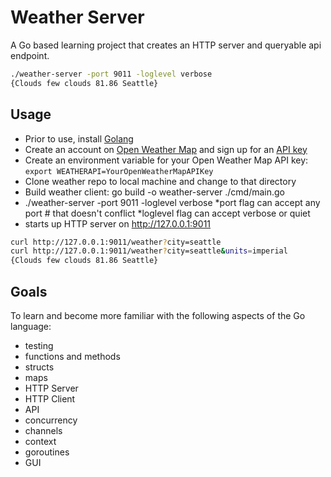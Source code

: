 # Weather Server

A Go based learning project that creates an HTTP server and queryable api endpoint.

```bash
./weather-server -port 9011 -loglevel verbose
{Clouds few clouds 81.86 Seattle}
```

## Usage
* Prior to use, install [Golang](https://golang.org/doc/install)
* Create an account on [Open Weather Map](https://home.openweathermap.org/users/sign_up) and sign up for an [API key](https://home.openweathermap.org/api_keys)
* Create an environment variable for your Open Weather Map API key: `export WEATHERAPI=YourOpenWeatherMapAPIKey`
* Clone weather repo to local machine and change to that directory
* Build weather client: go build -o weather-server ./cmd/main.go
* ./weather-server -port 9011 -loglevel verbose
  *port flag can accept any port # that doesn't conflict
  *loglevel flag can accept verbose or quiet
* starts up HTTP server on http://127.0.0.1:9011

```bash
curl http://127.0.0.1:9011/weather?city=seattle
curl http://127.0.0.1:9011/weather?city=seattle&units=imperial
{Clouds few clouds 81.86 Seattle}
```


## Goals
To learn and become more familiar with the following aspects of the Go language:
* testing
* functions and methods
* structs
* maps
* HTTP Server
* HTTP Client
* API
* concurrency
* channels
* context
* goroutines
* GUI


